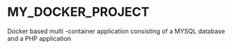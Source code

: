 # MY_DOCKER_PROJECT
Docker based multi -container application consisting of  a MYSQL database and a PHP application
